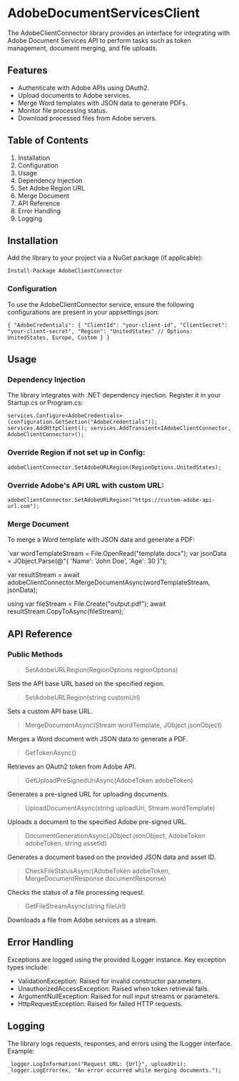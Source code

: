 # AdobeDocumentServicesClient

The AdobeClientConnector library provides an interface for integrating with Adobe Document Services API to perform tasks such as token management, document merging, and file uploads.

## Features

* Authenticate with Adobe APIs using OAuth2.
* Upload documents to Adobe services.
* Merge Word templates with JSON data to generate PDFs.
* Monitor file processing status.
* Download processed files from Adobe servers.

## Table of Contents

1. Installation
2. Configuration
3. Usage
4. Dependency Injection
5. Set Adobe Region URL
6. Merge Document
7. API Reference
8. Error Handling
9. Logging

## Installation

Add the library to your project via a NuGet package (if applicable):

`Install-Package AdobeClientConnector`

### Configuration

To use the AdobeClientConnector service, ensure the following configurations are present in your appsettings.json:

`{
  "AdobeCredentials": {
    "ClientId": "your-client-id",
    "ClientSecret": "your-client-secret",
    "Region": "UnitedStates" // Options: UnitedStates, Europe, Custom
  }
}`

## Usage

### Dependency Injection

The library integrates with .NET dependency injection. Register it in your Startup.cs or Program.cs:

`services.Configure<AdobeCredentials>(configuration.GetSection("AdobeCredentials"));
services.AddHttpClient();
services.AddTransient<IAdobeClientConnector, AdobeClientConnector>();`

### Override Region if not set up in Config:

`adobeClientConnector.SetAdobeURLRegion(RegionOptions.UnitedStates);`

### Override Adobe's API URL with custom URL:

`adobeClientConnector.SetAdobeURLRegion("https://custom-adobe-api-url.com");`

### Merge Document

To merge a Word template with JSON data and generate a PDF:

`var wordTemplateStream = File.OpenRead("template.docx");
var jsonData = JObject.Parse(@"{ 'Name': 'John Doe', 'Age': 30 }");

var resultStream = await adobeClientConnector.MergeDocumentAsync(wordTemplateStream, jsonData);

using var fileStream = File.Create("output.pdf");
await resultStream.CopyToAsync(fileStream);`

## API Reference

### Public Methods

> SetAdobeURLRegion(RegionOptions regionOptions)

Sets the API base URL based on the specified region.

> SetAdobeURLRegion(string customUrl)

Sets a custom API base URL.

> MergeDocumentAsync(Stream wordTemplate, JObject jsonObject)

Merges a Word document with JSON data to generate a PDF.

> GetTokenAsync()

Retrieves an OAuth2 token from Adobe API.

> GetUploadPreSignedUriAsync(AdobeToken adobeToken)

Generates a pre-signed URL for uploading documents.

> UploadDocumentAsync(string uploadUri, Stream wordTemplate)

Uploads a document to the specified Adobe pre-signed URL.

> DocumentGenerationAsync(JObject jsonObject, AdobeToken adobeToken, string assetId)

Generates a document based on the provided JSON data and asset ID.

> CheckFileStatusAsync(AdobeToken adobeToken, MergeDocumentResponse documentResponse)

Checks the status of a file processing request.

> GetFileStreamAsync(string fileUrl)

Downloads a file from Adobe services as a stream.

## Error Handling

Exceptions are logged using the provided ILogger instance. Key exception types include:

* ValidationException: Raised for invalid constructor parameters.
* UnauthorizedAccessException: Raised when token retrieval fails.
* ArgumentNullException: Raised for null input streams or parameters.
* HttpRequestException: Raised for failed HTTP requests.

## Logging

The library logs requests, responses, and errors using the ILogger interface. Example:

`_logger.LogInformation("Request URL: {Url}", uploadUri);
_logger.LogError(ex, "An error occurred while merging documents.");`


